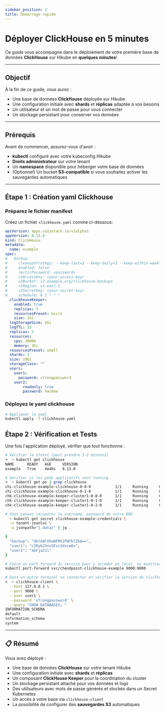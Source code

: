 ```yaml
---
sidebar_position: 2
title: Démarrage rapide
---
```


# Déployer ClickHouse en 5 minutes

Ce guide vous accompagne dans le déploiement de votre première base de données **ClickHouse** sur Hikube en **quelques minutes**!

---

## Objectif

À la fin de ce guide, vous aurez :  
- Une base de données **ClickHouse** déployée sur Hikube  
- Une configuration initiale avec **shards** et **réplicas** adaptée à vos besoins  
- Un utilisateur et un mot de passe pour vous connecter  
- Un stockage persistant pour conserver vos données  

---

## Prérequis

Avant de commencer, assurez-vous d'avoir :  
- **kubectl** configuré avec votre kubeconfig Hikube  
- **Droits administrateur** sur votre tenant  
- Un **namespace** disponible pour héberger votre base de données  
- (Optionnel) Un bucket **S3-compatible** si vous souhaitez activer les sauvegardes automatiques  

---

## Étape 1 : Création yaml Clickhouse

### **Préparez le fichier manifest**

Créez un fichier `clickhouse.yaml` comme ci-dessous: 

```yaml title="clickhouse.yaml"
apiVersion: apps.cozystack.io/v1alpha1
appVersion: 0.13.0
kind: ClickHouse
metadata:
  name: example
spec:
#   backup:
#     cleanupStrategy: --keep-last=3 --keep-daily=3 --keep-within-weekly=1m
#     enabled: false
#     resticPassword: <password>
#     s3AccessKey: <your-access-key>
#     s3Bucket: s3.example.org/clickhouse-backups
#     s3Region: us-east-1
#     s3SecretKey: <your-secret-key>
#     schedule: 0 2 * * *
  clickhouseKeeper:
    enabled: true
    replicas: 3
    resourcesPreset: micro
    size: 1Gi
  logStorageSize: 2Gi
  logTTL: 15
  replicas: 2
  resources:
    cpu: 3000m
    memory: 3Gi
  resourcesPreset: small
  shards: 1
  size: 10Gi
  storageClass: ""
  users:
    user1:
      password: strongpassword
    user2:
        readonly: true
        password: hackme      
```

### **Déployez le yaml clickhouse**

```bash
# Appliquer le yaml
kubectl apply -f clickhouse.yaml
```

## Étape 2 : Vérification et Tests

Une fois l'application déployé, vérifier que tout fonctionne :

```bash
# Vérifier le statut (peut prendre 1-2 minutes)
➜  ~ kubectl get clickhouse
NAME      READY   AGE     VERSION
example   True    4m48s   0.13.0

# Vérifier si les pods applicatifs sont running
➜  ~ kubectl get po | grep clickhouse
chi-clickhouse-example-clickhouse-0-0-0           1/1     Running     0             3m43s
chi-clickhouse-example-clickhouse-0-1-0           1/1     Running     0             2m28s
chk-clickhouse-example-keeper-cluster1-0-0-0      1/1     Running     0             3m17s
chk-clickhouse-example-keeper-cluster1-0-1-0      1/1     Running     0             2m50s
chk-clickhouse-example-keeper-cluster1-0-2-0      1/1     Running     0             2m28s

# Vous pouvez récupérer le username, password de votre BDD
  ~ kubectl get secret clickhouse-example-credentials \
  -n tenant-jeanluc \
  -o jsonpath="{.data}" | jq .

{
  "backup": "dklkWlVOaWFMS2FWYkl2bA==",
  "user1": "c3Ryb25ncGFzc3dvcmQ=",
  "user2": "aGFja21l"
}

# Faire un port-forward du service pour y accéder en local, ou modifier le service en tant que LoadBalancer
kubectl port-forward svc/chendpoint-clickhouse-example 9000:9000

# Dans un autre terminal se connecter et vérifier la version de clickhouse
➜  ~ clickhouse-client \
  --host 127.0.0.1 \
  --port 9000 \
  --user user1 \
  --password 'strongpassword' \
  --query "SHOW DATABASES; "
INFORMATION_SCHEMA
default
information_schema
system
```

---

## 📋 Résumé

Vous avez déployé :  

- Une base de données **ClickHouse** sur votre tenant Hikube  
- Une configuration initiale avec **shards** et **réplicas**  
- Un composant **ClickHouse Keeper** pour la coordination du cluster  
- Un stockage persistant attaché pour vos données et logs  
- Des utilisateurs avec mots de passe générés et stockés dans un Secret Kubernetes  
- Un accès à votre base via `clickhouse-client`
- La possibilité de configurer des **sauvegardes S3** automatiques  